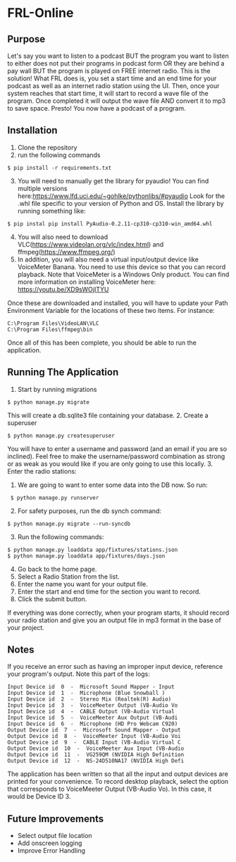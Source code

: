 # FRL-Online

## Purpose

Let's say you want to listen to a podcast BUT the program you want to listen to either does not put their programs in 
podcast form OR they are behind a pay wall BUT the program is played on FREE internet radio. This is the solution! What 
FRL does is, you set a start time and an end time for your podcast as well as an internet radio station using the UI. 
Then, once your system reaches that start time, it will start to record a wave file of the program. Once completed it 
will output the wave file AND convert it to mp3 to save space. Presto! You now have a podcast of a program.

## Installation

1. Clone the repository
2. run the following commands
```commandline
$ pip install -r requirements.txt
```
3. You will need to manually get the library for pyaudio! You can find 
multiple versions here:https://www.lfd.uci.edu/~gohlke/pythonlibs/#pyaudio 
Look for the .whl file specific to your version of Python and OS. Install
the library by running something like:
```commandline
$ pip instal pip install PyAudio-0.2.11-cp310-cp310-win_amd64.whl
```
4. You will also need to download VLC(https://www.videolan.org/vlc/index.html) 
and ffmpeg(https://www.ffmpeg.org/)
5. In addition, you will also need a virtual input/output device like 
VoiceMeter Banana. You need to use this device so that you can record 
playback. Note that VoiceMeter is a Windows Only product. You can find 
more information on installing VoiceMeter here: https://youtu.be/XD9sWOjITYU

Once these are downloaded and installed, you will have to update your Path 
Environment Variable for the locations of these two items. For instance:
```commandline
C:\Program Files\VideoLAN\VLC
C:\Program Files\ffmpeg\bin
```
Once all of this has been complete, you should be able to run the application.

## Running The Application

1. Start by running migrations
```commandline
$ python manage.py migrate
```
This will create a db.sqlite3 file containing your database.
2. Create a superuser
```commandline
$ python manage.py createsuperuser
```
You will have to enter a username and password (and an email if you are so 
inclined). Feel free to make the username/password combination as strong or
as weak as you would like if you are only going to use this locally.
3. Enter the radio stations:
   1. We are going to want to enter some data into the DB now. So run:
   
   ```commandline
    $ python manage.py runserver
   ```
   
   2. For safety purposes, run the db synch command:
   
   ```commandline
   $ python manage.py migrate --run-syncdb
   ```

   3. Run the following commands:
   ```commandline
   $ python manage.py loaddata app/fixtures/stations.json
   $ python manage.py loaddata app/fixtures/days.json
   ```
   
4. Go back to the home page.
5. Select a Radio Station from the list.
6. Enter the name you want for your output file.
7. Enter the start and end time for the section you want to record.
8. Click the submit button.

If everything was done correctly, when your program starts, it should record
your radio station and give you an output file in mp3 format in the base of 
your project.

## Notes

If you receive an error such as having an improper input device, reference your program's output. Note this part of the 
logs:
```commandline
Input Device id  0  -  Microsoft Sound Mapper - Input
Input Device id  1  -  Microphone (Blue Snowball )
Input Device id  2  -  Stereo Mix (Realtek(R) Audio)
Input Device id  3  -  VoiceMeeter Output (VB-Audio Vo
Input Device id  4  -  CABLE Output (VB-Audio Virtual 
Input Device id  5  -  VoiceMeeter Aux Output (VB-Audi
Input Device id  6  -  Microphone (HD Pro Webcam C920)
Output Device id  7  -  Microsoft Sound Mapper - Output
Output Device id  8  -  VoiceMeeter Input (VB-Audio Voi
Output Device id  9  -  CABLE Input (VB-Audio Virtual C
Output Device id  10  -  VoiceMeeter Aux Input (VB-Audio
Output Device id  11  -  VG259QM (NVIDIA High Definition
Output Device id  12  -  NS-24D510NA17 (NVIDIA High Defi
```

The application has been written so that all the input and output devices are printed for your convenience. To record
desktop playback, select the option that corresponds to VoiceMeeter Output (VB-Audio Vo). In this case, it would be 
Device ID 3.

## Future Improvements

- Select output file location
- Add onscreen logging
- Improve Error Handling

